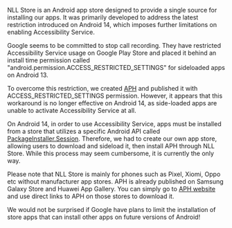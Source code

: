 NLL Store is an Android app store designed to provide a single source for installing our apps. It was primarily developed to address the latest restriction introduced on Android 14, which imposes further limitations on enabling Accessibility Service. 


Google seems to be committed to stop call recording. They have restricted Accessibility Service usage on Google Play Store and placed it behind an install time permission called "android.permission.ACCESS\_RESTRICTED\_SETTINGS" for sideloaded apps on Android 13.

To overcome this restriction, we created [APH](https://acr.app/) and published it with ACCESS\_RESTRICTED\_SETTINGS permission. However, it appears that this workaround is no longer effective on Android 14, as side-loaded apps are unable to activate Accessibility Service at all.

On Android 14, in order to use Accessibility Service, apps must be installed from a store that utilizes a specific Android API called [PackageInstaller.Session](https://developer.android.com/reference/android/content/pm/PackageInstaller.Session). Therefore, we had to create our own app store, allowing users to download and sideload it, then install APH through NLL Store. While this process may seem cumbersome, it is currently the only way.

Please note that NLL Store is mainly for phones such as Pixel, Xiomi, Oppo etc without manufacturer app stores. APH is already published on Samsung Galaxy Store and Huawei App Gallery. You can simply go to [APH website](https://acr.app/) and use direct links to APH on those stores to download it.

We would not be surprised if Google have plans to limit the installation of store apps that can install other apps on future versions of Android!
